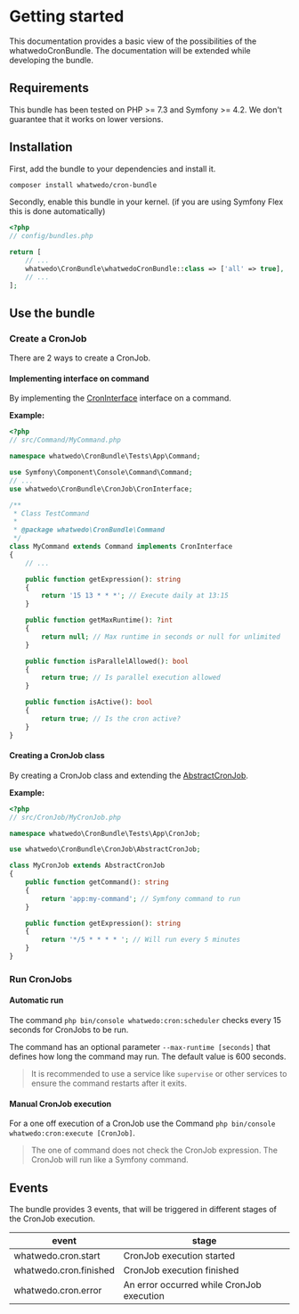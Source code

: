 # Getting started

This documentation provides a basic view of the possibilities of the whatwedoCronBundle. The documentation will be extended while developing the bundle.

## Requirements

This bundle has been tested on PHP >= 7.3 and Symfony >= 4.2. We don't guarantee that it works on lower versions.

## Installation

First, add the bundle to your dependencies and install it.

```bash
composer install whatwedo/cron-bundle
```

Secondly, enable this bundle in your kernel. (if you are using Symfony Flex this is done automatically)

```php
<?php
// config/bundles.php

return [
    // ...
    whatwedo\CronBundle\whatwedoCronBundle::class => ['all' => true],
    // ...
];
```

## Use the bundle

### Create a CronJob

There are 2 ways to create a CronJob.

#### Implementing interface on command

By implementing the [CronInterface](../../CronJob/CronInterface.php) interface on a command.

**Example:**

```php
<?php
// src/Command/MyCommand.php

namespace whatwedo\CronBundle\Tests\App\Command;

use Symfony\Component\Console\Command\Command;
// ...
use whatwedo\CronBundle\CronJob\CronInterface;

/**
 * Class TestCommand
 *
 * @package whatwedo\CronBundle\Command
 */
class MyCommand extends Command implements CronInterface
{
    // ...

    public function getExpression(): string
    {
        return '15 13 * * *'; // Execute daily at 13:15 
    }

    public function getMaxRuntime(): ?int
    {
        return null; // Max runtime in seconds or null for unlimited
    }

    public function isParallelAllowed(): bool
    {
        return true; // Is parallel execution allowed 
    }

    public function isActive(): bool
    {
        return true; // Is the cron active?
    }
}
```

#### Creating a CronJob class

By creating a CronJob class and extending the [AbstractCronJob](../../CronJob/AbstractCronJob.php).

**Example:**

```php
<?php
// src/CronJob/MyCronJob.php

namespace whatwedo\CronBundle\Tests\App\CronJob;

use whatwedo\CronBundle\CronJob\AbstractCronJob;

class MyCronJob extends AbstractCronJob
{
    public function getCommand(): string
    {
        return 'app:my-command'; // Symfony command to run
    }

    public function getExpression(): string
    {
        return '*/5 * * * * '; // Will run every 5 minutes
    }
}
```

### Run CronJobs

#### Automatic run

The command `php bin/console whatwedo:cron:scheduler` checks every 15 seconds for CronJobs to be run.

The command has an optional parameter `--max-runtime [seconds]` that defines how long the command may run. The default value is 600 seconds.

> It is recommended to use a service like `supervise` or other services to ensure the command restarts after it exits.

#### Manual CronJob execution

For a one off execution of a CronJob use the Command `php bin/console whatwedo:cron:execute [CronJob]`.

> The one of command does not check the CronJob expression. The CronJob will run like a Symfony command.

## Events

The bundle provides 3 events, that will be triggered in different stages of the CronJob execution.

| event                  | stage                                     |
| ---------------------- | ----------------------------------------- |
| whatwedo.cron.start    | CronJob execution started                 |
| whatwedo.cron.finished | CronJob execution finished                |
| whatwedo.cron.error    | An error occurred while CronJob execution |
